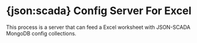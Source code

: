 # {json:scada} Config Server For Excel

This process is a server that can feed a Excel worksheet with JSON-SCADA MongoDB config collections.



